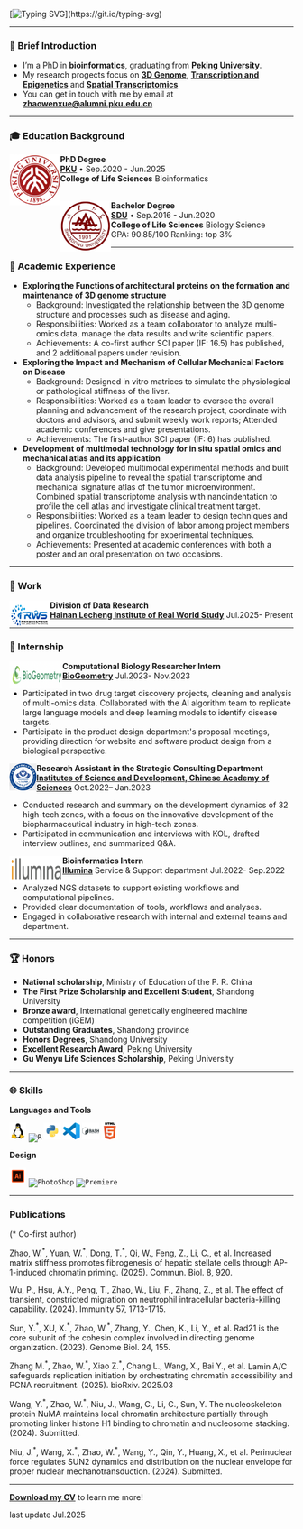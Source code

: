 [![Typing SVG](https://readme-typing-svg.herokuapp.com?font=Fira+Code&size=26&pause=1000&color=15F75E&background=0B030800&width=600&lines=To+be+continued%2C+to+be+understood...)](https://git.io/typing-svg)

---

### 🌱 Brief Introduction

- I’m a PhD in **bioinformatics**, graduating from **<a href="https://www.pku.edu.cn/">Peking University</a>**.
- My research progects focus on [**3D Genome**](https://www.nature.com/collections/rsxlmsyslk), [**Transcription and Epigenetics**](https://www.cell.com/cell/collections/transcription-epigenetics) and [**Spatial Transcriptomics**](https://www.nature.com/articles/s41592-020-01033-y)
- You can get in touch with me by email at [**zhaowenxue@alumni.pku.edu.cn**](mailto:zhaowenxue@alumni.pku.edu.cn)

---

### 🎓 Education Background

[<img align="left" height="90px" width="90px" alt="PKU" src="./Res/Icon/PKU.png"/>](https://www.pku.edu.cn/)

**PhD Degree** \
[**PKU**](https://www.pku.edu.cn/) • Sep.2020 - Jun.2025 \
**College of Life Sciences** Bioinformatics \
<br>

[<img align="left" height="90px" width="90px" alt="SDU" src="./Res/Icon/SDU.png"/>](https://www.sdu.edu.cn/)

**Bachelor Degree** \
[**SDU**](https://www.sdu.edu.cn/) • Sep.2016 - Jun.2020 \
**College of Life Sciences** Biology Science \
GPA: 90.85/100    Ranking: top 3% 

---

### 📗 Academic Experience

- **Exploring the Functions of architectural proteins on the formation and maintenance of 3D genome structure**
  - Background: Investigated the relationship between the 3D genome structure and processes such as disease and aging.
  - Responsibilities: Worked as a team collaborator to analyze multi-omics data, manage the data results and write scientific papers.
  - Achievements: A co-first author SCI paper (IF: 16.5) has published, and 2 additional papers under revision. 
- **Exploring the Impact and Mechanism of Cellular Mechanical Factors on Disease**
  - Background: Designed in vitro matrices to simulate the physiological or pathological stiffness of the liver.
  - Responsibilities: Worked as a team leader to oversee the overall planning and advancement of the research project, coordinate with doctors and advisors, and submit weekly work reports; Attended academic conferences and give presentations.
  - Achievements: The first-author SCI paper (IF: 6) has published.
- **Development of multimodal technology for in situ spatial omics and mechanical atlas and its application**
  - Background: Developed multimodal experimental methods and built data analysis pipeline to reveal the spatial transcriptome and mechanical signature atlas of the tumor microenvironment. Combined spatial transcriptome analysis with nanoindentation to profile the cell atlas and investigate clinical treatment target.
  - Responsibilities: Worked as a team leader to design techniques and pipelines. Coordinated the division of labor among project members and organize troubleshooting for experimental techniques.
  - Achievements: Presented at academic conferences with both a poster and an oral presentation on two occasions.

---

### 💼 Work

[<img align="left" height="48px" width="72px" alt="rws" src="./Res/Icon/rws.png"/>](https://hnrws.cn/)

**Division of Data Research** \
[**Hainan Lecheng Institute of Real World Study**](https://hnrws.cn/)  Jul.2025- Present

---

### 💼 Internship


[<img align="left" height="48px" width="94px" alt="BioGeometry" src="./Res/Icon/biogeo.png"/>](https://www.biogeom.com/zh/)

**Computational Biology Researcher Intern** \
[**BioGeometry**](https://www.biogeom.com/zh/) Jul.2023- Nov.2023
- Participated in two drug target discovery projects, cleaning and analysis of multi-omics data. Collaborated with the AI algorithm team to replicate large language models and deep learning models to identify disease targets.
- Participate in the product design department's proposal meetings, providing direction for website and software product design from a biological perspective.

[<img align="left" height="48px" width="48px" alt="isd" src="./Res/Icon/isd.png"/>](http://www.casisd.cn/)

**Research Assistant in the Strategic Consulting Department**	\
[**Institutes of Science and Development, Chinese Academy of Sciences**](http://www.casisd.cn/)	 Oct.2022– Jan.2023

- Conducted research and summary on the development dynamics of 32 high-tech zones, with a focus on the innovative development of the biopharmaceutical industry in high-tech zones.
- Participated in communication and interviews with KOL, drafted interview outlines, and summarized Q&A.

[<img align="left" height="48px" width="94px" alt="Illummina" src="./Res/Icon/illumina.png"/>](https://www.illumina.com.cn)

**Bioinformatics Intern** \
[**Illumina**](https://www.illumina.com.cn) Service & Support department  Jul.2022- Sep.2022
- Analyzed NGS datasets to support existing workflows and computational pipelines.
- Provided clear documentation of tools, workflows and analyses.
- Engaged in collaborative research with internal and external teams and department.

---

### 🏆 Honors

- **National scholarship**,  Ministry of Education of the P. R. China
- **The First Prize Scholarship and Excellent Student**, Shandong University
- **Bronze award**, International genetically engineered machine competition (iGEM)
- **Outstanding Graduates**, Shandong province
- **Honors Degrees**, Shandong University
- **Excellent Research Award**, Peking University
- **Gu Wenyu Life Sciences Scholarship**, Peking University


---

### 🌐 Skills 

**Languages and Tools**

<code><img src="https://raw.githubusercontent.com/github/explore/80688e429a7d4ef2fca1e82350fe8e3517d3494d/topics/linux/linux.png" alt="Linux" title="Linux" width="30" height="30"></code>
<code><img src="https://img.icons8.com/external-becris-lineal-color-becris/64/000000/external-r-data-science-becris-lineal-color-becris.png" alt="R" title="R" width="30" height="30"></code>
<code><img src="https://raw.githubusercontent.com/github/explore/80688e429a7d4ef2fca1e82350fe8e3517d3494d/topics/python/python.png" alt="Python" title="Python" width="30" height="30"></code>
<code><img src="https://raw.githubusercontent.com/github/explore/80688e429a7d4ef2fca1e82350fe8e3517d3494d/topics/visual-studio-code/visual-studio-code.png" alt="VSCode" title="VSCode" width="30" height="30"></code>
<code><img src="https://raw.githubusercontent.com/github/explore/80688e429a7d4ef2fca1e82350fe8e3517d3494d/topics/bash/bash.png" alt="Shell" title="Shell" width="30" height="30"></code>
<code><img src="https://raw.githubusercontent.com/github/explore/80688e429a7d4ef2fca1e82350fe8e3517d3494d/topics/html/html.png" alt="HTML" title="HTML" width="30" height="30"></code>

**Design**

<code><img height="30" src="./Res/Icon/ai2.png" alt="ai2" title="AI"></code>
<code><img height="30" src="https://img.icons8.com/color/50/000000/adobe-photoshop.png" alt="PhotoShop" title="PhotoShop"></code>
<code><img height="30" src="https://img.icons8.com/color/48/000000/adobe-premiere-pro.png" alt="Premiere" title="Premiere"></code>

---

### Publications

<div class="publications">
  <div class="co-first-author">(* Co-first author)</div>
  
  <p class="publication">
    <span class="authors">Zhao, W.<sup>*</sup>, Yuan, W.<sup>*</sup>, Dong, T.<sup>*</sup>, Qi, W., Feng, Z., Li, C., et al.</span> 
    <span class="title">Increased matrix stiffness promotes fibrogenesis of hepatic stellate cells through AP-1-induced chromatin priming.</span> 
    <span class="details">(2025). <span class="journal">Commun. Biol.</span> 8, 920. </span>
  </p>
  
  <p class="publication">
    <span class="authors">Wu, P., Hsu, A.Y., Peng, T., Zhao, W., Liu, F., Zhang, Z., et al.</span> 
    <span class="title">The effect of transient, constricted migration on neutrophil intracellular bacteria-killing capability.</span> 
    <span class="details">(2024). <span class="journal">Immunity</span> 57, 1713-1715. </span>
  </p>
  
  <p class="publication">
    <span class="authors">Sun, Y.<sup>*</sup>, XU, X.<sup>*</sup>, Zhao, W.<sup>*</sup>, Zhang, Y., Chen, K., Li, Y., et al.</span> 
    <span class="title">Rad21 is the core subunit of the cohesin complex involved in directing genome organization.</span> 
    <span class="details">(2023). <span class="journal">Genome Biol.</span> 24, 155. </span>
  </p>
  
  <p class="publication">
    <span class="authors">Zhang M.<sup>*</sup>, Zhao, W.<sup>*</sup>, Xiao Z.<sup>*</sup>, Chang L., Wang, X., Bai Y., et al.</span> 
    <span class="title">Lamin A/C safeguards replication initiation by orchestrating chromatin accessibility and PCNA recruitment.</span> 
    <span class="details">(2025). <span class="journal">bioRxiv.</span> 2025.03</span>
  </p>
  
  <p class="publication">
    <span class="authors">Wang, Y.<sup>*</sup>, Zhao, W.<sup>*</sup>, Niu, J., Wang, C., Li, C., Sun, Y.</span> 
    <span class="title">The nucleoskeleton protein NuMA maintains local chromatin architecture partially through promoting linker histone H1 binding to chromatin and nucleosome stacking.</span> 
    <span class="details">(2024). <span class="status">Submitted.</span></span>
  </p>
  
  <p class="publication">
    <span class="authors">Niu, J.<sup>*</sup>, Wang, X.<sup>*</sup>, Zhao, W.<sup>*</sup>, Wang, Y., Qin, Y., Huang, X., et al.</span> 
    <span class="title">Perinuclear force regulates SUN2 dynamics and distribution on the nuclear envelope for proper nuclear mechanotransduction.</span> 
    <span class="details">(2024). <span class="status">Submitted.</span></span>
  </p>
  
---

[**Download my CV**](src="./250629_CV_Zhao_Wenxue_github.pdf") to learn me more!

last update Jul.2025
